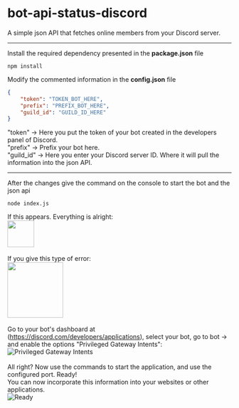 # bot-api-status-discord
A simple json API that fetches online members from your Discord server.

---
Install the required dependency presented in the **package.json** file
```
npm install
```
Modify the commented information in the **config.json** file
```json
{
    "token": "TOKEN_BOT_HERE",
    "prefix": "PREFIX_BOT_HERE",
    "guild_id": "GUILD_ID_HERE"
}
```
"token" -> Here you put the token of your bot created in the developers panel of Discord.<br/>
"prefix" -> Prefix your bot here.<br/>
"guild_id" -> Here you enter your Discord server ID. Where it will pull the information into the json API.

---
After the changes give the command on the console to start the bot and the json api
```
node index.js
```
If this appears. Everything is alright:<br/>
<img height="60" src="https://i.imgur.com/8pZPNY5.png"/><br/><br/>
If you give this type of error:<br/>
<img height="125" src="https://i.imgur.com/Rj4FIvj.png"/><br/><br/>
Go to your bot's dashboard at (https://discord.com/developers/applications), select your bot, go to bot -> and enable the options "Privileged Gateway Intents":<br/>
![Privileged Gateway Intents](https://user-images.githubusercontent.com/48892662/131727318-67856d95-7b48-4e47-bc8e-afccded0aad8.png)<br/><br/>
All right? Now use the commands to start the application, and use the configured port. Ready!<br/>
You can now incorporate this information into your websites or other applications.<br/>
![Ready](https://user-images.githubusercontent.com/48892662/131727678-0ff37832-98d1-40ee-82e4-af83398028a7.png)
